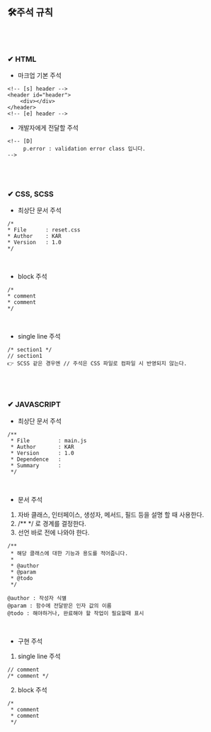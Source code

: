 
<br>

## 🛠주석 규칙

<br><br>

### ✔ HTML

- 마크업 기본 주석 
```
<!-- [s] header -->
<header id="header">
    <div></div>
</header>
<!-- [e] header -->
```

- 개발자에게 전달할 주석
```
<!-- [D] 
     p.error : validation error class 입니다.
-->
```

<br><br>


### ✔ CSS, SCSS

- 최상단 문서 주석 
```
/*
* File		: reset.css
* Author    : KAR
* Version	: 1.0
*/
```

<br>

- block 주석
```
/* 
* comment
* comment
*/
```

<br>

- single line 주석
```
/* section1 */
// section1 
👉 SCSS 같은 경우엔 // 주석은 CSS 파일로 컴파일 시 반영되지 않는다.
```

<br><br>

### ✔ JAVASCRIPT

- 최상단 문서 주석
```
/** 
 * File		    : main.js
 * Author	    : KAR
 * Version	    : 1.0
 * Dependence   : 
 * Summary	    : 
 */
 ```

<br>

- 문서 주석
1. 자바 클래스, 인터페이스, 생성자, 메서드, 필드 등을 설명 할 때 사용한다.
2. /** */ 로 경계를 결정한다.
3. 선언 바로 전에 나와야 한다.
```
/**
 * 해당 클래스에 대한 기능과 용도를 적어줍니다.
 * 
 * @author
 * @param
 * @todo
 */

@author : 작성자 식별
@param : 함수에 전달받은 인자 값의 이름
@todo : 해야하거나, 완료해야 할 작업이 필요할때 표시
```

<br>

- 구현 주석
1. single line 주석
```
// comment
/* comment */
```

2. block 주석
```
/* 
 * comment
 * comment
 */
```

<br>

